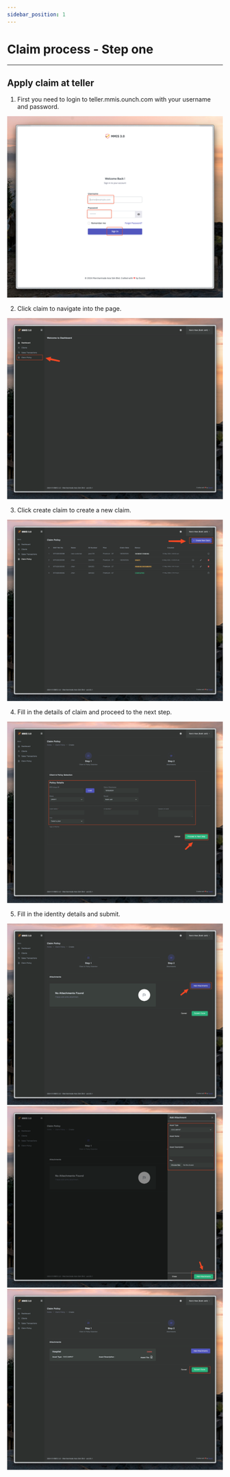 ```yaml
---
sidebar_position: 1
---
```


# Claim process - Step one

---

## Apply claim at teller

1. First you need to login to teller.mmis.ounch.com with your username and password.

![login pic](../../static/img/instruction/login.png)

2. Click claim to navigate into the page.

![navigate pic](../../static/img/claimTeller/claim-navigate.png)

3. Click create claim to create a new claim.

![create pic](../../static/img/claimTeller/claim-create.png)

4. Fill in the details of claim and proceed to the next step.

![details pic](../../static/img/claimTeller/claim-detail.png)

5. Fill in the identity details and submit.

![details pic](../../static/img/claimTeller/claim-attachment.png)
![details pic](../../static/img/claimTeller/claim-attachment2.png)
![details pic](../../static/img/claimTeller/claim-attachment3.png)
